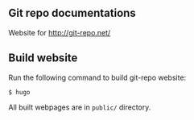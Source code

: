 ## Git repo documentations

Website for http://git-repo.net/

## Build website

Run the following command to build git-repo website:

    $ hugo

All built webpages are in `public/` directory.

